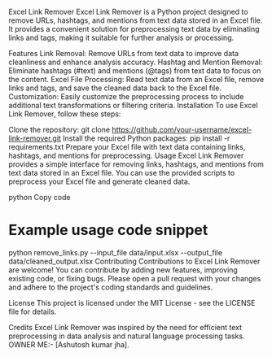 Excel Link Remover
Excel Link Remover is a Python project designed to remove URLs, hashtags, and mentions from text data stored in an Excel file. It provides a convenient solution for preprocessing text data by eliminating links and tags, making it suitable for further analysis or processing.

Features
Link Removal: Remove URLs from text data to improve data cleanliness and enhance analysis accuracy.
Hashtag and Mention Removal: Eliminate hashtags (#text) and mentions (@tags) from text data to focus on the content.
Excel File Processing: Read text data from an Excel file, remove links and tags, and save the cleaned data back to the Excel file.
Customization: Easily customize the preprocessing process to include additional text transformations or filtering criteria.
Installation
To use Excel Link Remover, follow these steps:

Clone the repository: git clone https://github.com/your-username/excel-link-remover.git
Install the required Python packages: pip install -r requirements.txt
Prepare your Excel file with text data containing links, hashtags, and mentions for preprocessing.
Usage
Excel Link Remover provides a simple interface for removing links, hashtags, and mentions from text data stored in an Excel file. You can use the provided scripts to preprocess your Excel file and generate cleaned data.

python
Copy code
# Example usage code snippet
python remove_links.py --input_file data/input.xlsx --output_file data/cleaned_output.xlsx
Contributing
Contributions to Excel Link Remover are welcome! You can contribute by adding new features, improving existing code, or fixing bugs. Please open a pull request with your changes and adhere to the project's coding standards and guidelines.

License
This project is licensed under the MIT License - see the LICENSE file for details.

Credits
Excel Link Remover was inspired by the need for efficient text preprocessing in data analysis and natural language processing tasks.
OWNER ME:- [Ashutosh kumar jha].
